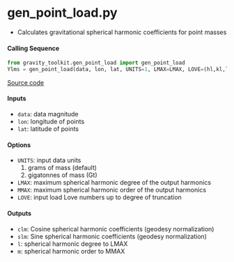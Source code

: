 gen_point_load.py
=================

 - Calculates gravitational spherical harmonic coefficients for point masses

#### Calling Sequence
```python
from gravity_toolkit.gen_point_load import gen_point_load
Ylms = gen_point_load(data, lon, lat, UNITS=1, LMAX=LMAX, LOVE=(hl,kl,ll))
```
[Source code](https://github.com/tsutterley/read-GRACE-harmonics/blob/main/gravity_toolkit/gen_point_load.py)

#### Inputs
 - `data`: data magnitude
 - `lon`: longitude of points
 - `lat`: latitude of points

#### Options
 - `UNITS`: input data units
    1) grams of mass (default)
    2) gigatonnes of mass (Gt)
 - `LMAX`:  maximum spherical harmonic degree of the output harmonics
 - `MMAX`: maximum spherical harmonic order of the output harmonics
 - `LOVE`: input load Love numbers up to degree of truncation

#### Outputs
 - `clm`: Cosine spherical harmonic coefficients (geodesy normalization)
 - `slm`: Sine spherical harmonic coefficients (geodesy normalization)
 - `l`: spherical harmonic degree to LMAX
 - `m`: spherical harmonic order to MMAX
